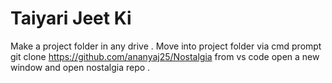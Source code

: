 # Taiyari Jeet Ki


Make a project folder in any drive .
Move into project folder via cmd prompt
git clone https://github.com/ananyaj25/Nostalgia
from vs code open a new window and open nostalgia repo .
